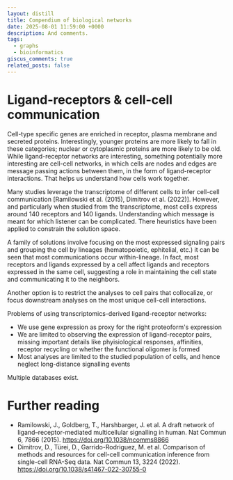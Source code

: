 ```yaml
---
layout: distill
title: Compendium of biological networks
date: 2025-08-01 11:59:00 +0000
description: And comments.
tags:
  - graphs
  - bioinformatics
giscus_comments: true
related_posts: false
---
```


# Ligand-receptors & cell-cell communication

Cell-type specific genes are enriched in receptor, plasma membrane and secreted proteins. Interestingly, younger proteins are more likely to fall in these categories; nuclear or cytoplasmic proteins are more likely to be old. While ligand-receptor networks are interesting, something potentially more interesting are cell-cell networks, in which cells are nodes and edges are message passing actions between them, in the form of ligand-receptor interactions. That helps us understand how cells work together.

Many studies leverage the transcriptome of different cells to infer cell-cell communication [Ramilowski et al. (2015), Dimitrov et al. (2022)]. However, and particularly when studied from the transcriptome, most cells express around 140 receptors and 140 ligands. Understanding which message is meant for which listener can be complicated. There heuristics have been applied to constrain the solution space.

A family of solutions involve focusing on the most expressed signaling pairs and grouping the cell by lineages (hematopoietic, ephitelial, etc.) it can be seen that most communications occur within-lineage. In fact, most receptors and ligands expressed by a cell affect ligands and receptors expressed in the same cell, suggesting a role in maintaining the cell state and communicating it to the neighbors.

Another option is to restrict the analyses to cell pairs that collocalize, or focus downstream analyses on the most unique cell-cell interactions.

Problems of using transcriptomics-derived ligand-receptor networks:

- We use gene expression as proxy for the right proteoform's expression
- We are limited to observing the expression of ligand-receptor pairs, missing important details like phyisiological responses, affinities, receptor recycling or whether the functional oligomer is formed
- Most analyses are limited to the studied population of cells, and hence neglect long-distance signalling events

Multiple databases exist.

# Further reading

- Ramilowski, J., Goldberg, T., Harshbarger, J. et al. A draft network of ligand–receptor-mediated multicellular signalling in human. Nat Commun 6, 7866 (2015). https://doi.org/10.1038/ncomms8866
- Dimitrov, D., Türei, D., Garrido-Rodriguez, M. et al. Comparison of methods and resources for cell-cell communication inference from single-cell RNA-Seq data. Nat Commun 13, 3224 (2022). https://doi.org/10.1038/s41467-022-30755-0